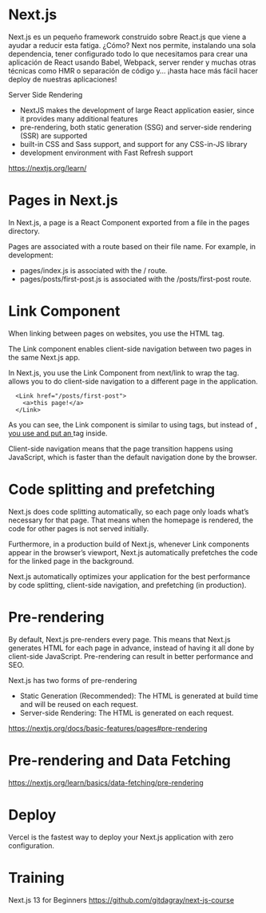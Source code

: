 
# Next.js

Next.js es un pequeño framework construido sobre React.js que viene a ayudar a reducir esta fatiga. ¿Cómo? Next nos permite, instalando una sola dependencia, tener configurado todo lo que necesitamos para crear una aplicación de React usando Babel, Webpack, server render y muchas otras técnicas como HMR o separación de código y… ¡hasta hace más fácil hacer deploy de nuestras aplicaciones!

Server Side Rendering

- NextJS makes the development of large React application easier, since it provides many additional features
- pre-rendering, both static generation (SSG) and server-side rendering (SSR) are supported
- built-in CSS and Sass support, and support for any CSS-in-JS library
- development environment with Fast Refresh support

https://nextjs.org/learn/

# Pages in Next.js

In Next.js, a page is a React Component exported from a file in the pages directory.

Pages are associated with a route based on their file name. For example, in development:

- pages/index.js is associated with the / route.
- pages/posts/first-post.js is associated with the /posts/first-post route.
	

# Link Component

When linking between pages on websites, you use the <a> HTML tag.

The Link component enables client-side navigation between two pages in the same Next.js app.




In Next.js, you use the Link Component from next/link to wrap the <a> tag. <Link> allows you to do client-side navigation to a different page in the application.

```
  <Link href="/posts/first-post">
    <a>this page!</a>
  </Link>
```

As you can see, the Link component is similar to using <a> tags, but instead of <a href="…">, you use <Link href="…"> and put an <a> tag inside.

Client-side navigation means that the page transition happens using JavaScript, which is faster than the default navigation done by the browser.

# Code splitting and prefetching

Next.js does code splitting automatically, so each page only loads what’s necessary for that page. That means when the homepage is rendered, the code for other pages is not served initially.

Furthermore, in a production build of Next.js, whenever Link components appear in the browser’s viewport, Next.js automatically prefetches the code for the linked page in the background.

Next.js automatically optimizes your application for the best performance by code splitting, client-side navigation, and prefetching (in production).

# Pre-rendering

By default, Next.js pre-renders every page. This means that Next.js generates HTML for each page in advance, instead of having it all done by client-side JavaScript. Pre-rendering can result in better performance and SEO.

Next.js has two forms of pre-rendering
- Static Generation (Recommended): The HTML is generated at build time and will be reused on each request.
- Server-side Rendering: The HTML is generated on each request.


https://nextjs.org/docs/basic-features/pages#pre-rendering

# Pre-rendering and Data Fetching

https://nextjs.org/learn/basics/data-fetching/pre-rendering

# Deploy

Vercel is the fastest way to deploy your Next.js application with zero configuration.


# Training

Next.js 13 for Beginners
https://github.com/gitdagray/next-js-course
